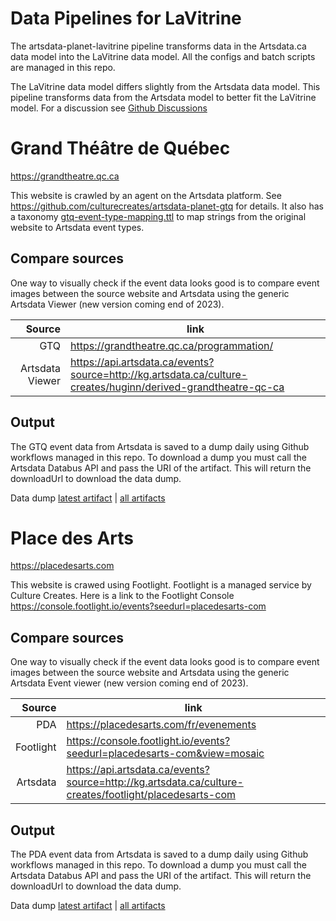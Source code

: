 # Data Pipelines for LaVitrine


The artsdata-planet-lavitrine pipeline transforms data in the Artsdata.ca data model into the LaVitrine data model. All the configs and batch scripts are managed in this repo.

The LaVitrine data model differs slightly from the Artsdata data model. This pipeline transforms data from the Artsdata model to better fit the LaVitrine model. For a discussion see [Github Discussions](https://github.com/culturecreates/artsdata-planet-lavitrine/discussions/categories/modelling-discussions)


# Grand Théâtre de Québec 

https://grandtheatre.qc.ca

This website is crawled by an agent on the Artsdata platform. See https://github.com/culturecreates/artsdata-planet-gtq for details. It also has a taxonomy [gtq-event-type-mapping.ttl](https://github.com/culturecreates/artsdata-planet-gtq/blob/main/gtq-event-type-mapping.ttl) to map strings from the original website to Artsdata event types. 

## Compare sources

One way to visually check if the event data looks good is to compare event images between the source website and Artsdata using the generic Artsdata Viewer (new version coming end of 2023).

| Source | link |
|-----:|---------------|
|GTQ |  https://grandtheatre.qc.ca/programmation/  |
| Artsdata Viewer|    https://api.artsdata.ca/events?source=http://kg.artsdata.ca/culture-creates/huginn/derived-grandtheatre-qc-ca           |

 
## Output 

The GTQ event data from Artsdata is saved to a dump daily using Github workflows managed in this repo. To download a dump you must call the Artsdata Databus API and pass the URI of the artifact. This will return the downloadUrl to download the data dump. 

Data dump [latest artifact](https://api.artsdata.ca/databus/artifact/latest?artifact=http%3A%2F%2Fkg.artsdata.ca%2Fdatabus%2Fculture-creates%2Fartsdata-planet-lavitrine%2Fgrandtheatre-qc-ca) | [all artifacts](https://api.artsdata.ca/databus/artifact?artifact=http%3A%2F%2Fkg.artsdata.ca%2Fdatabus%2Fculture-creates%2Fartsdata-planet-lavitrine%2Fgrandtheatre-qc-ca) 


# Place des Arts
https://placedesarts.com

This website is crawed using Footlight. Footlight is a managed service by Culture Creates. Here is a link to the Footlight Console
https://console.footlight.io/events?seedurl=placedesarts-com


## Compare sources

One way to visually check if the event data looks good is to compare event images between the source website and Artsdata using the generic Artsdata Event viewer (new version coming end of 2023).

| Source | link |
|-----:|---------------|
|PDA |  https://placedesarts.com/fr/evenements  |
| Footlight | https://console.footlight.io/events?seedurl=placedesarts-com&view=mosaic |
| Artsdata|  https://api.artsdata.ca/events?source=http://kg.artsdata.ca/culture-creates/footlight/placedesarts-com         |


## Output 

The PDA event data from Artsdata is saved to a dump daily using Github workflows managed in this repo. To download a dump you must call the Artsdata Databus API and pass the URI of the artifact. This will return the downloadUrl to download the data dump. 

Data dump [latest artifact](https://api.artsdata.ca/databus/artifact/latest?artifact=http%3A%2F%2Fkg.artsdata.ca%2Fdatabus%2Fculture-creates%2Fartsdata-planet-lavitrine%2Fplacedesarts-com) | [all artifacts](https://api.artsdata.ca/databus/artifact?artifact=http%3A%2F%2Fkg.artsdata.ca%2Fdatabus%2Fculture-creates%2Fartsdata-planet-lavitrine%2Fplacedesarts-com) 
